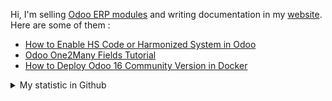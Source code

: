 Hi, I'm selling [Odoo ERP modules](https://apps.odoo.com/apps/browse?repo_maintainer_id=276647) and writing documentation in my [website](https://altela.net). Here are some of them :
<!-- BLOG-POST-LIST:START -->
- [How to Enable HS Code or Harmonized System in Odoo](https://www.altela.net/2023/07/how-to-enable-harmonized-system-in-odoo.html)
- [Odoo One2Many Fields Tutorial](https://www.altela.net/2023/07/odoo-one2many-fields-tutorial.html)
- [How to Deploy Odoo 16 Community Version in Docker](https://www.altela.net/2023/07/how-to-deploy-odoo-16-community-version.html)
<!-- BLOG-POST-LIST:END -->


<details>
    <summary>My statistic in Github</summary>
<div>

<br />

[![wakatime](https://wakatime.com/badge/user/38f68e85-6cc9-4ac7-986a-ffee8908ce8b.svg)](https://wakatime.com/@38f68e85-6cc9-4ac7-986a-ffee8908ce8b)

<img height="154" src="https://github-readme-stats.vercel.app/api?username=altela&count_private=true&theme=github_dark&hide_border=true&show_icons=true&include_all_commits=true&hide_rank=false&custom_title=Activity%20On%20GitHub" />
  
<img height="154" src="https://github-readme-stats.vercel.app/api/top-langs/?username=altela&layout=compact&theme=github_dark&&langs_count=10&hide_border=true&custom_title=Repository's%20Composition%20Languages" />
</div>
    
<!--START_SECTION:waka-->

```txt
Python            10 hrs 47 mins  ██████████████░░░░░░░░░░░   56.09 %
XML               8 hrs 13 mins   ██████████▓░░░░░░░░░░░░░░   42.72 %
Other             10 mins         ▒░░░░░░░░░░░░░░░░░░░░░░░░   00.94 %
JavaScript        2 mins          ░░░░░░░░░░░░░░░░░░░░░░░░░   00.22 %
Text              0 secs          ░░░░░░░░░░░░░░░░░░░░░░░░░   00.02 %
```

<!--END_SECTION:waka-->

</details>

<!-- Waka documentation : https://medium.com/@JakenH/show-off-your-coding-stats-on-your-github-profile-using-wakatime-ce3ceb1063b5 -->
